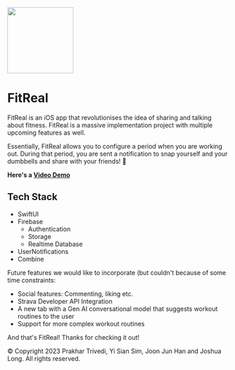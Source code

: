 <img src="https://github.com/Prakhar896/FitReal/assets/53103894/a60287f8-4754-4ffd-a247-1221d522a921" height="150px">

# FitReal
FitReal is an iOS app that revolutionises the idea of sharing and talking about fitness. FitReal is a massive implementation project with multiple upcoming features as well.

Essentially, FitReal allows you to configure a period when you are working out. During that period, you are sent a notification to snap yourself and your dumbbells and share with your friends! 💪

**Here's a [Video Demo](https://github.com/Prakhar896/FitReal/blob/main/fitreal_demo%20-%20Made%20with%20Clipchamp.mp4)**

## Tech Stack
- SwiftUI
- Firebase
  - Authentication
  - Storage
  - Realtime Database
- UserNotifications
- Combine


Future features we would like to incorporate (but couldn't because of some time constraints:
- Social features: Commenting, liking etc.
- Strava Developer API Integration
- A new tab with a Gen AI conversational model that suggests workout routines to the user
- Support for more complex workout routines

And that's FitReal! Thanks for checking it out!

©️ Copyright 2023 Prakhar Trivedi, Yi Sian Sim, Joon Jun Han and Joshua Long. All rights reserved.
